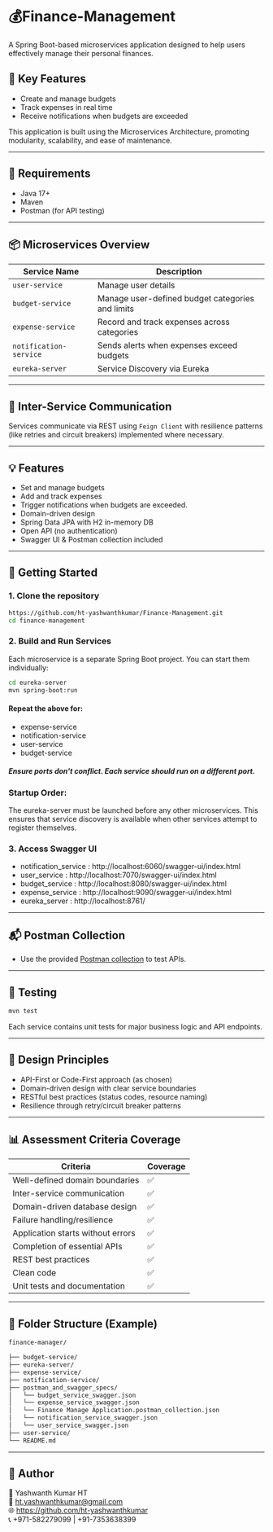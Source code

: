 # 💰Finance-Management
A Spring Boot-based microservices application designed to help users effectively manage their personal finances.
## 🧩 Key Features

- Create and manage budgets
- Track expenses in real time
- Receive notifications when budgets are exceeded

This application is built using the Microservices Architecture, promoting modularity, scalability, and ease of maintenance.

---

## 📌 Requirements

- Java 17+
- Maven
- Postman (for API testing)

---

## 📦 Microservices Overview

| Service Name        | Description                                      |
|---------------------|--------------------------------------------------|
| `user-service`    | Manage user details
| `budget-service`    | Manage user-defined budget categories and limits |
| `expense-service`   | Record and track expenses across categories      |
| `notification-service` | Sends alerts when expenses exceed budgets     |
| `eureka-server` | Service Discovery via Eureka |

---

## 🔄 Inter-Service Communication

Services communicate via REST using `Feign Client` with resilience patterns (like retries and circuit breakers) implemented where necessary.

---

## 💡 Features

- Set and manage budgets
- Add and track expenses
- Trigger notifications when budgets are exceeded.
- Domain-driven design
- Spring Data JPA with H2 in-memory DB
- Open API (no authentication)
- Swagger UI & Postman collection included

---

## 🚀 Getting Started

### 1. Clone the repository
```bash
https://github.com/ht-yashwanthkumar/Finance-Management.git
cd finance-management    
```
### 2. Build and Run Services
Each microservice is a separate Spring Boot project. You can start them individually:
```bash
cd eureka-server
mvn spring-boot:run
```
#### Repeat the above for:
- expense-service
- notification-service
- user-service
- budget-service
##### Ensure ports don't conflict. Each service should run on a different port.
### Startup Order:
 The eureka-server must be launched before any other microservices. This ensures that service discovery is available when other services attempt to register themselves.

### 3. Access Swagger UI
- notification_service : http://localhost:6060/swagger-ui/index.html
- user_service : http://localhost:7070/swagger-ui/index.html
- budget_service : http://localhost:8080/swagger-ui/index.html
- expense_service : http://localhost:9090/swagger-ui/index.html
- eureka_server : http://localhost:8761/

---
## 📬 Postman Collection
  - Use the provided [Postman collection](https://github.com/ht-yashwanthkumar/Finance-Management/blob/main/postman_and_swagger_specs/Finance%20Manage%20Application.postman_collection.json) to test APIs.
---

## 🧪 Testing
```bash
mvn test
```
Each service contains unit tests for major business logic and API endpoints.

---

## 🧱 Design Principles
- API-First or Code-First approach (as chosen)
- Domain-driven design with clear service boundaries
- RESTful best practices (status codes, resource naming)
- Resilience through retry/circuit breaker patterns
---
##  📊 Assessment Criteria Coverage
| Criteria                          | Coverage |
| --------------------------------- | -------- |
| Well-defined domain boundaries    | ✅        |
| Inter-service communication       | ✅        |
| Domain-driven database design     | ✅        |
| Failure handling/resilience       | ✅        |
| Application starts without errors | ✅        |
| Completion of essential APIs      | ✅        |
| REST best practices               | ✅        |
| Clean code                        | ✅        |
| Unit tests and documentation      | ✅        |

---
## 📁 Folder Structure (Example)
````bash
finance-manager/

├── budget-service/
├── eureka-server/
├── expense-service/
├── notification-service/
├── postman_and_swagger_specs/
│   └── budget_service_swagger.json
│   └── expense_service_swagger.json
│   └── Finance Manage Application.postman_collection.json
│   └── notification_service_swagger.json
│   └── user_service_swagger.json
├── user-service/
└── README.md
````
---

## 🔗 Author
👤 Yashwanth Kumar HT <br/>
📧 ht.yashwanthkumar@gmail.com <br/>
🌐 https://github.com/ht-yashwanthkumar <br/>
📞 +971-582279099 | +91-7353638399 <br/>  



   





